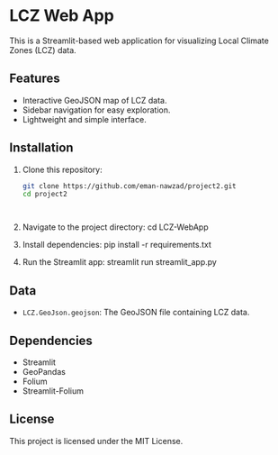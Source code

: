 

# LCZ Web App

This is a Streamlit-based web application for visualizing Local Climate Zones (LCZ) data.

## Features
- Interactive GeoJSON map of LCZ data.
- Sidebar navigation for easy exploration.
- Lightweight and simple interface.

## Installation
1. Clone this repository:
   ```bash
   git clone https://github.com/eman-nawzad/project2.git
   cd project2




2. Navigate to the project directory:
cd LCZ-WebApp


3. Install dependencies:
pip install -r requirements.txt

4. Run the Streamlit app:
streamlit run streamlit_app.py

## Data
- `LCZ.GeoJson.geojson`: The GeoJSON file containing LCZ data.

## Dependencies
- Streamlit
- GeoPandas
- Folium
- Streamlit-Folium

## License
This project is licensed under the MIT License.
